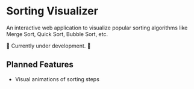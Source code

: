 # Sorting Visualizer

An interactive web application to visualize popular sorting algorithms like Merge Sort, Quick Sort, Bubble Sort, etc.

🚧 Currently under development. 🚧

## Planned Features
- Visual animations of sorting steps
